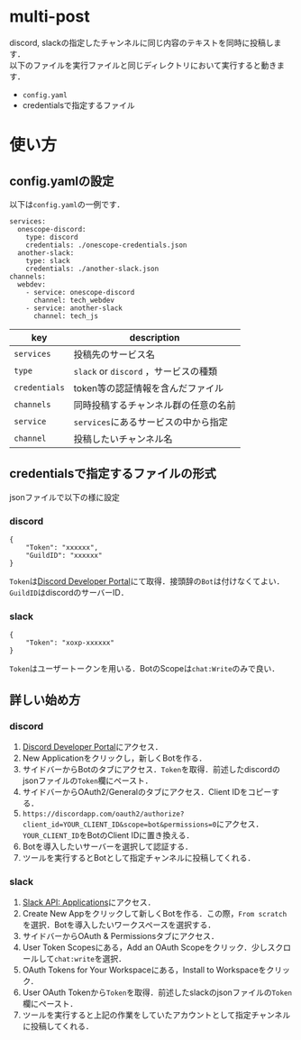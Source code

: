 # multi-post
discord, slackの指定したチャンネルに同じ内容のテキストを同時に投稿します．\
以下のファイルを実行ファイルと同じディレクトリにおいて実行すると動きます．
- `config.yaml`
- credentialsで指定するファイル
# 使い方
## config.yamlの設定
以下は`config.yaml`の一例です．
```
services:
  onescope-discord:
    type: discord
    credentials: ./onescope-credentials.json
  another-slack:
    type: slack
    credentials: ./another-slack.json
channels:
  webdev:
    - service: onescope-discord
      channel: tech_webdev
    - service: another-slack
      channel: tech_js  
```

| key | description |
| --- | --- |
| `services` | 投稿先のサービス名 |
| `type` | `slack` or `discord` ，サービスの種類 |
| `credentials` | token等の認証情報を含んだファイル |
| `channels` | 同時投稿するチャンネル群の任意の名前 |
| `service` | `services`にあるサービスの中から指定 |
| `channel` | 投稿したいチャンネル名 |

## credentialsで指定するファイルの形式
jsonファイルで以下の様に設定
### discord
```
{
    "Token": "xxxxxx",
    "GuildID": "xxxxxx"
}
```
`Token`は[Discord Developer Portal](https://discord.com/developers/applications)にて取得．接頭辞の`Bot`は付けなくてよい．
`GuildID`はdiscordのサーバーID．
### slack
```
{
    "Token": "xoxp-xxxxxx"
}
```
`Token`はユーザートークンを用いる．BotのScopeは`chat:Write`のみで良い．

## 詳しい始め方
### discord
1. [Discord Developer Portal](https://discord.com/developers/applications)にアクセス．
1. New Applicationをクリックし，新しくBotを作る．
1. サイドバーからBotのタブにアクセス．`Token`を取得．前述したdiscordのjsonファイルの`Token`欄にペースト．
1. サイドバーからOAuth2/Generalのタブにアクセス．Client IDをコピーする．
1. `https://discordapp.com/oauth2/authorize?client_id=YOUR_CLIENT_ID&scope=bot&permissions=0`にアクセス．`YOUR_CLIENT_ID`をBotのClient IDに置き換える．
1. Botを導入したいサーバーを選択して認証する．
1. ツールを実行するとBotとして指定チャンネルに投稿してくれる．

### slack
1. [Slack API: Applications](https://api.slack.com/apps)にアクセス．
1. Create New Appをクリックして新しくBotを作る．この際，`From scratch`を選択．Botを導入したいワークスペースを選択する．
1. サイドバーからOAuth & Permissionsタブにアクセス．
1. User Token Scopesにある，Add an OAuth Scopeをクリック．少しスクロールして`chat:write`を選択．
1. OAuth Tokens for Your Workspaceにある，Install to Workspaceをクリック．
1. User OAuth Tokenから`Token`を取得．前述したslackのjsonファイルの`Token`欄にペースト．
1. ツールを実行すると上記の作業をしていたアカウントとして指定チャンネルに投稿してくれる．

